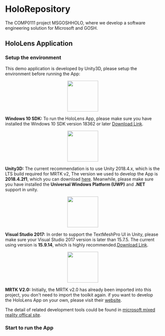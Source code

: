 # HoloRepository
The COMP0111 project MSGOSHHOLO, where we develop a software engineering solution for Microsoft and GOSH.

## HoloLens Application
### Setup the environment
This demo application is developed by Unity3D, please setup the environment before running the App:
<p align="center">
    <img src="./HoloRepositoryDemoApplication/Images/windows10_logo.png" height="100">
</p>

**Windows 10 SDK:** To run the HoloLens App, please make sure you have installed the Windows 10 SDK version 18362 or later [Download Link](https://developer.microsoft.com/en-US/windows/downloads/windows-10-sdk).

<p align="center">
    <img src="./HoloRepositoryDemoApplication/Images/unity_logo.png" height="100">
</p>

**Unity3D:** The current recommendation is to use Unity 2018.4.x, which is the LTS build required for MRTK v2, The version we used to develop the App is **2018.4.2f1**, which you can download [here](https://unity3d.com/unity/whats-new/2018.4.2). Meanwhile, please make sure you have installed the **Universal Windows Platform (UWP)** and **.NET** support in unity.
<p align="center">
    <img src="./HoloRepositoryDemoApplication/Images/visualstudio_logo.png" height="100">
</p>

**Visual Studio 2017:** In order to support the TextMeshPro UI in Unity, please make sure your Visual Studio 2017 version is later than  15.7.5. The current using version is **15.9.14**, which is highly recommended.[Download Link](https://visualstudio.microsoft.com/downloads/).
<p align="center">
    <img src="./HoloRepositoryDemoApplication/Images/mrtkicon.jpg" height="100">
</p>

**MRTK V2.0:** Initially, the MRTK v2.0 has already been imported into this project, you don't need to import the toolkit again. if you want to develop the HoloLens App on your own, please visit their [website](https://github.com/microsoft/MixedRealityToolkit-Unity).


The detail of related development tools could be found in [microsoft mixed reality offical site](https://docs.microsoft.com/en-us/windows/mixed-reality/install-the-tools).

### Start to run the App